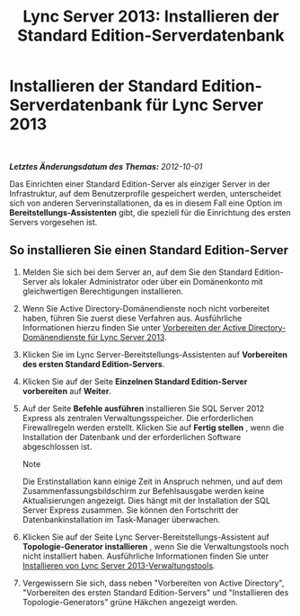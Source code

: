 ﻿---
title: 'Lync Server 2013: Installieren der Standard Edition-Serverdatenbank'
TOCTitle: Installieren der Standard Edition-Serverdatenbank
ms:assetid: 0bd3a804-aad6-48cb-981b-54725af032db
ms:mtpsurl: https://technet.microsoft.com/de-de/library/Gg398167(v=OCS.15)
ms:contentKeyID: 49293146
ms.date: 05/19/2016
mtps_version: v=OCS.15
ms.translationtype: HT
---

# Installieren der Standard Edition-Serverdatenbank für Lync Server 2013

 

_**Letztes Änderungsdatum des Themas:** 2012-10-01_

Das Einrichten einer Standard Edition-Server als einziger Server in der Infrastruktur, auf dem Benutzerprofile gespeichert werden, unterscheidet sich von anderen Serverinstallationen, da es in diesem Fall eine Option im **Bereitstellungs-Assistenten** gibt, die speziell für die Einrichtung des ersten Servers vorgesehen ist.

## So installieren Sie einen Standard Edition-Server

1.  Melden Sie sich bei dem Server an, auf dem Sie den Standard Edition-Server als lokaler Administrator oder über ein Domänenkonto mit gleichwertigen Berechtigungen installieren.

2.  Wenn Sie Active Directory-Domänendienste noch nicht vorbereitet haben, führen Sie zuerst diese Verfahren aus. Ausführliche Informationen hierzu finden Sie unter [Vorbereiten der Active Directory-Domänendienste für Lync Server 2013](lync-server-2013-preparing-active-directory-domain-services.md).

3.  Klicken Sie im Lync Server-Bereitstellungs-Assistenten auf **Vorbereiten des ersten Standard Edition-Servers**.

4.  Klicken Sie auf der Seite **Einzelnen Standard Edition-Server vorbereiten** auf **Weiter**.

5.  Auf der Seite **Befehle ausführen** installieren Sie SQL Server 2012 Express als zentralen Verwaltungsspeicher. Die erforderlichen Firewallregeln werden erstellt. Klicken Sie auf **Fertig stellen** , wenn die Installation der Datenbank und der erforderlichen Software abgeschlossen ist.
    

    > [!NOTE]
    > Die Erstinstallation kann einige Zeit in Anspruch nehmen, und auf dem Zusammenfassungsbildschirm zur Befehlsausgabe werden keine Aktualisierungen angezeigt. Dies hängt mit der Installation der SQL Server Express zusammen. Sie können den Fortschritt der Datenbankinstallation im Task-Manager überwachen.



6.  Klicken Sie auf der Seite Lync Server-Bereitstellungs-Assistent auf **Topologie-Generator installieren** , wenn Sie die Verwaltungstools noch nicht installiert haben. Ausführliche Informationen finden Sie unter [Installieren von Lync Server 2013-Verwaltungstools](lync-server-2013-install-lync-server-administrative-tools.md).

7.  Vergewissern Sie sich, dass neben "Vorbereiten von Active Directory", "Vorbereiten des ersten Standard Edition-Servers" und "Installieren des Topologie-Generators" grüne Häkchen angezeigt werden.

